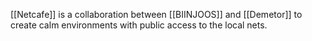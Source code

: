 [[Netcafe]] is a collaboration between [[BIINJOOS]] and [[Demetor]] to create calm environments with public access to the local nets.